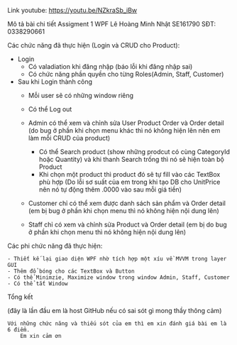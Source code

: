 Link youtube: https://youtu.be/NZkraSb_iBw


Mô tả bài chi tiết Assigment 1 WPF
	Lê Hoàng Minh Nhật 
	SE161790 
	SĐT: 0338290661

Các chức năng đã thực hiện (Login và CRUD cho Product):
- Login
	- Có valadiation khi đăng nhập (báo lỗi khi đăng nhập sai)
	- Có chức năng phần quyền cho từng Roles(Admin, Staff, Customer)
- Sau khi Login thành công
	- Mỗi user sẽ có những window riêng
	- Có thể Log out	
	- Admin có thể xem và chỉnh sửa User Product Order và Order detail (do bug ở phần khi chọn menu khác thì nó không hiện lên nên em làm mỗi CRUD của product)
		- Có thể Search product (show những prodcut có cùng CategoryId hoặc Quantity) và khi thanh Search trống thì nó sẽ hiện toàn bộ Product
		- Khi chọn một product thì product đó sẽ tự fill vào các TextBox phù hợp
		(Do lỗi sơ suất của em trong khi tạo DB cho UnitPrice nên nó tự động thêm .0000 vào sau mỗi giá tiền)

	- Customer chỉ có thể xem được danh sách sản phẩm và Order detail (em bị bug ở phần khi chọn menu thì nó không hiện nội dung lên)
	- Staff chỉ có xem và chỉnh sửa Product và Order detail (em bị do bug ở phần khi chọn menu thì nó không hiện nội dung lên)

Các phi chức năng đã thực hiện:

	- Thiết kế lại giao diện WPF nhờ tích hợp một xíu về MVVM trong layer GUI
	- Thêm đổ bóng cho các TextBox và Button
	- Có thể Minimzie, Maximize window trong window Admin, Staff, Customer
	- Có thể tắt Window

Tổng kết

(đây là lần đầu em là host GitHub nếu có sai sót gì mong thầy thông cảm)

	Với những chức năng và thiếu sót của em thì em xin đánh giá bài em là 6 điểm.
		Em xin cảm ơn
